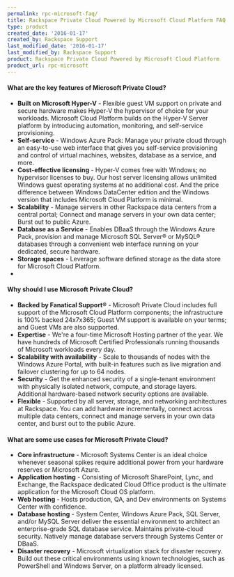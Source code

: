 ```yaml
---
permalink: rpc-microsoft-faq/
title: Rackspace Private Cloud Powered by Microsoft Cloud Platform FAQ
type: product
created_date: '2016-01-17'
created_by: Rackspace Support
last_modified_date: '2016-01-17'
last_modified_by: Rackspace Support
product: Rackspace Private Cloud Powered by Microsoft Cloud Platform
product_url: rpc-microsoft
---
```


#### What are the key features of Microsoft Private Cloud?

-   **Built on Microsoft Hyper-V** - Flexible guest VM support on
    private and secure hardware makes Hyper-V the hypervisor of choice
    for your workloads. Microsoft Cloud Platform builds on the Hyper-V
    Server platform by introducing automation, monitoring, and
    self-service provisioning.
-   **Self-service** - Windows Azure Pack: Manage your private cloud
    through an easy-to-use web interface that gives you self-service
    provisioning and control of virtual machines, websites, database as
    a service, and more.
-   **Cost-effective licensing** - Hyper-V comes free with Windows; no
    hypervisor licenses to buy. Our host server licensing allows
    unlimited Windows guest operating systems at no additional cost. And
    the price difference between Windows DataCenter edition and the
    Windows version that includes Microsoft Cloud Platform is minimal.
-   **Scalability** - Manage servers in other Rackspace data centers
    from a central portal; Connect and manage servers in your own data
    center; Burst out to public Azure.
-   **Database as a Service** - Enables DBaaS through the Windows Azure
    Pack, provision and manage Microsoft SQL Server&reg; or MySQL&reg; databases
    through a convenient web interface running on your dedicated,
    secure hardware.
-   **Storage spaces** - Leverage software defined storage as the data
    store for Microsoft Cloud Platform.
-

#### Why should I use Microsoft Private Cloud?

-   **Backed by Fanatical Support&reg;** - Microsoft Private Cloud includes
    full support of the Microsoft Cloud Platform components; the
    infrastructure is 100% backed 24x7x365; Guest VM support is
    available on your terms; and Guest VMs are also supported.
-   **Expertise** - We're a four-time Microsoft Hosting partner of
    the year. We have hundreds of Microsoft Certified Professionals
    running thousands of Microsoft workloads every day.
-   **Scalability with availability** - Scale to thousands of nodes with
    the Windows Azure Portal, with built-in features such as live
    migration and failover clustering for up to 64 nodes.
-   **Security** - Get the enhanced security of a single-tenant
    environment with physically isolated network, compute, and
    storage layers. Additional hardware-based network security options
    are available.
-   **Flexible** - Supported by all server, storage, and networking
    architectures at Rackspace. You can add hardware incrementally,
    connect across multiple data centers, connect and manage servers in
    your own data center, and burst out to the public Azure.

#### What are some use cases for Microsoft Private Cloud?

-   **Core infrastructure** - Microsoft Systems Center is an ideal
    choice whenever seasonal spikes require additional power from your
    hardware reserves or Microsoft Azure.
-   **Application hosting** - Consisting of Microsoft SharePoint, Lync,
    and Exchange, the Rackspace dedicated Cloud Office product is the
    ultimate application for the Microsoft Cloud OS platform.
-   **Web hosting** - Hosts production, QA, and Dev environments on
    Systems Center with confidence.
-   **Database hosting** - System Center, Windows Azure Pack, SQL
    Server, and/or MySQL Server deliver the essential environment to
    architect an enterprise-grade SQL database service. Maintains
    private-cloud security. Natively manage database servers through
    Systems Center or DBaaS.
-   **Disaster recovery** - Microsoft virtualization stack for
    disaster recovery. Build out these critical environments using known
    technologies, such as PowerShell and Windows Server, on a platform
    already licensed.
